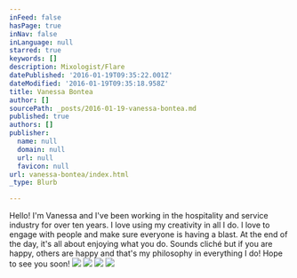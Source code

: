 ```yaml
---
inFeed: false
hasPage: true
inNav: false
inLanguage: null
starred: true
keywords: []
description: Mixologist/Flare
datePublished: '2016-01-19T09:35:22.001Z'
dateModified: '2016-01-19T09:35:18.958Z'
title: Vanessa Bontea
author: []
sourcePath: _posts/2016-01-19-vanessa-bontea.md
published: true
authors: []
publisher:
  name: null
  domain: null
  url: null
  favicon: null
url: vanessa-bontea/index.html
_type: Blurb

---
```

Hello! I'm Vanessa and I've been working in the hospitality and service industry for over ten years. I love using my creativity in all I do. I love to engage with people and make sure everyone is having a blast. At the end of the day, it's all about enjoying what you do. Sounds cliché but if you are happy, others are happy and that's my philosophy in everything I do! Hope to see you soon!
![](https://the-grid-user-content.s3-us-west-2.amazonaws.com/9509b1f7-2bbe-4e71-82b8-dce34f404730.jpg)
![](https://the-grid-user-content.s3-us-west-2.amazonaws.com/7a332b27-5a7a-48e4-a554-7ed1deffef8a.jpg)
![](https://the-grid-user-content.s3-us-west-2.amazonaws.com/1630cd7a-b4e6-41bf-91c7-0d42e3e7e438.jpg)
![](https://the-grid-user-content.s3-us-west-2.amazonaws.com/c9a5c96c-17fd-4e4e-9366-7eddad5ac6bc.PNG)